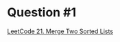 # Question #1

[LeetCode 21. Merge Two Sorted Lists](https://leetcode.com/problems/merge-two-sorted-lists/)
